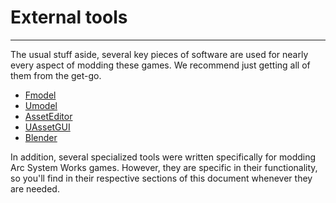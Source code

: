 # External tools

<hr>

The usual stuff aside, several key pieces of software are used for nearly every aspect of modding these games. We recommend just getting all of them from the get-go.
  - [Fmodel](https://fmodel.app)
  - [Umodel](https://www.gildor.org/en/projects/umodel)
  - [AssetEditor](https://github.com/kaiheilos/Utilities)
  - [UAssetGUI](https://github.com/atenfyr/UAssetGUI/releases)
  - [Blender](https://www.blender.org/download/)

In addition, several specialized tools were written specifically for modding Arc System Works games. However, they are specific in their functionality, so you'll find in their respective sections of this document whenever they are needed.

